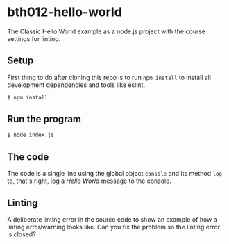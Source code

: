 # bth012-hello-world
The Classic Hello World example as a node.js project with the course settings for linting.

## Setup

First thing to do after cloning this repo is to run `npm install` to install all development dependencies and tools like eslint.

```bash
$ npm install
```

## Run the program

```bash
$ node index.js
```

## The code

The code is a single line using the global object `console` and its method `log` to, that's right, log a _Hello World_ message to the console.

## Linting

A deliberate linting error in the source code to show an example of how a linting error/warning looks like.
Can you fix the problem so the linting error is closed?
